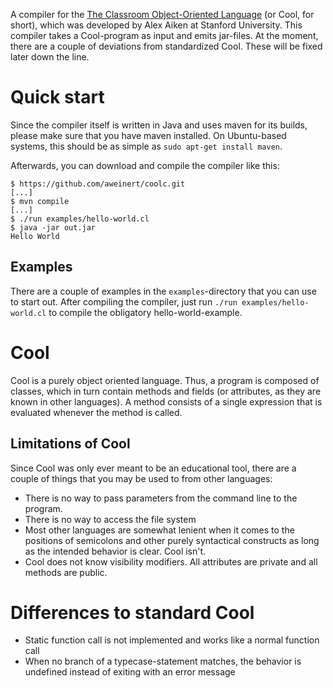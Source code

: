 A compiler for the [The Classroom Object-Oriented Language](http://theory.stanford.edu/~aiken/software/cool/cool.html) (or Cool, for short), which was developed by Alex Aiken at Stanford University.
This compiler takes a Cool-program as input and emits jar-files.
At the moment, there are a couple of deviations from standardized Cool.
These will be fixed later down the line.

# Quick start
Since the compiler itself is written in Java and uses maven for its builds, please make sure that you have maven installed.
On Ubuntu-based systems, this should be as simple as `sudo apt-get install maven`.

Afterwards, you can download and compile the compiler like this:

    $ https://github.com/aweinert/coolc.git
    [...]
    $ mvn compile
    [...]
    $ ./run examples/hello-world.cl
    $ java -jar out.jar
    Hello World

## Examples

There are a couple of examples in the `examples`-directory that you can use to start out.
After compiling the compiler, just run `./run examples/hello-world.cl` to compile the obligatory hello-world-example.

# Cool

Cool is a purely object oriented language.
Thus, a program is composed of classes, which in turn contain methods and fields (or attributes, as they are known in other languages).
A method consists of a single expression that is evaluated whenever the method is called.

## Limitations of Cool

Since Cool was only ever meant to be an educational tool, there are a couple of things that you may be used to from other languages:

- There is no way to pass parameters from the command line to the program.
- There is no way to access the file system
- Most other languages are somewhat lenient when it comes to the positions of semicolons and other purely syntactical constructs as long as the intended behavior is clear. Cool isn't.
- Cool does not know visibility modifiers. All attributes are private and all methods are public.

# Differences to standard Cool
- Static function call is not implemented and works like a normal function call
- When no branch of a typecase-statement matches, the behavior is undefined
  instead of exiting with an error message
